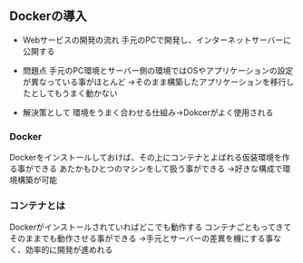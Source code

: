 ## Dockerの導入

- Webサービスの開発の流れ
手元のPCで開発し、インターネットサーバーに公開する

- 問題点
手元のPC環境とサーバー側の環境ではOSやアプリケーションの設定が異なっている事がほとんど
  →そのまま構築したアプリケーションを移行したとしてもうまく動かない

- 解決策として
環境をうまく合わせる仕組み→Dokcerがよく使用される

### Docker
Dockerをインストールしておけば、その上にコンテナとよばれる仮装環境を作る事ができる
あたかもひとつのマシンをして扱う事ができる
→好きな構成で環境構築が可能

### コンテナとは
Dockerがインストールされていればどこでも動作する
コンテナごともってきてそのままでも動作させる事ができる
→手元とサーバーの差異を機にする事なく、効率的に開発が進めれる


